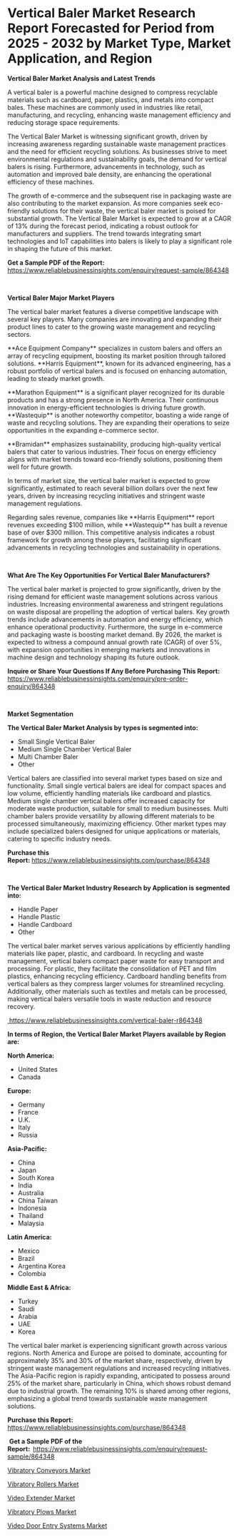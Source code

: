 <p><h1>Vertical Baler Market Research Report Forecasted for Period from 2025 -  2032 by Market Type, Market Application, and Region</h1></p><p><strong>Vertical Baler Market Analysis and Latest Trends</strong></p>
<p><p>A vertical baler is a powerful machine designed to compress recyclable materials such as cardboard, paper, plastics, and metals into compact bales. These machines are commonly used in industries like retail, manufacturing, and recycling, enhancing waste management efficiency and reducing storage space requirements.</p><p>The Vertical Baler Market is witnessing significant growth, driven by increasing awareness regarding sustainable waste management practices and the need for efficient recycling solutions. As businesses strive to meet environmental regulations and sustainability goals, the demand for vertical balers is rising. Furthermore, advancements in technology, such as automation and improved bale density, are enhancing the operational efficiency of these machines.</p><p>The growth of e-commerce and the subsequent rise in packaging waste are also contributing to the market expansion. As more companies seek eco-friendly solutions for their waste, the vertical baler market is poised for substantial growth. The Vertical Baler Market is expected to grow at a CAGR of 13% during the forecast period, indicating a robust outlook for manufacturers and suppliers. The trend towards integrating smart technologies and IoT capabilities into balers is likely to play a significant role in shaping the future of this market.</p></p>
<p><strong>Get a Sample PDF of the Report:&nbsp;</strong> <a href="https://www.reliablebusinessinsights.com/enquiry/request-sample/864348?utm_campaign=100&utm_medium=2&utm_source=Github&utm_content=ia&utm_term=20022025&utm_id=vertical-baler">https://www.reliablebusinessinsights.com/enquiry/request-sample/864348</a></p>
<p>&nbsp;</p>
<p><strong>Vertical Baler Major Market Players</strong></p>
<p><p>The vertical baler market features a diverse competitive landscape with several key players. Many companies are innovating and expanding their product lines to cater to the growing waste management and recycling sectors.</p><p>**Ace Equipment Company** specializes in custom balers and offers an array of recycling equipment, boosting its market position through tailored solutions. **Harris Equipment**, known for its advanced engineering, has a robust portfolio of vertical balers and is focused on enhancing automation, leading to steady market growth.</p><p>**Marathon Equipment** is a significant player recognized for its durable products and has a strong presence in North America. Their continuous innovation in energy-efficient technologies is driving future growth. **Wastequip** is another noteworthy competitor, boasting a wide range of waste and recycling solutions. They are expanding their operations to seize opportunities in the expanding e-commerce sector.</p><p>**Bramidan** emphasizes sustainability, producing high-quality vertical balers that cater to various industries. Their focus on energy efficiency aligns with market trends toward eco-friendly solutions, positioning them well for future growth.</p><p>In terms of market size, the vertical baler market is expected to grow significantly, estimated to reach several billion dollars over the next few years, driven by increasing recycling initiatives and stringent waste management regulations. </p><p>Regarding sales revenue, companies like **Harris Equipment** report revenues exceeding $100 million, while **Wastequip** has built a revenue base of over $300 million. This competitive analysis indicates a robust framework for growth among these players, facilitating significant advancements in recycling technologies and sustainability in operations.</p></p>
<p>&nbsp;</p>
<p><strong>What Are The Key Opportunities For Vertical Baler Manufacturers?</strong></p>
<p><p>The vertical baler market is projected to grow significantly, driven by the rising demand for efficient waste management solutions across various industries. Increasing environmental awareness and stringent regulations on waste disposal are propelling the adoption of vertical balers. Key growth trends include advancements in automation and energy efficiency, which enhance operational productivity. Furthermore, the surge in e-commerce and packaging waste is boosting market demand. By 2026, the market is expected to witness a compound annual growth rate (CAGR) of over 5%, with expansion opportunities in emerging markets and innovations in machine design and technology shaping its future outlook.</p></p>
<p><strong>Inquire or Share Your Questions If Any Before Purchasing This Report:</strong> <a href="https://www.reliablebusinessinsights.com/enquiry/pre-order-enquiry/864348?utm_campaign=100&utm_medium=2&utm_source=Github&utm_content=ia&utm_term=20022025&utm_id=vertical-baler">https://www.reliablebusinessinsights.com/enquiry/pre-order-enquiry/864348</a></p>
<p>&nbsp;</p>
<p><strong>Market Segmentation</strong></p>
<p><strong>The Vertical Baler Market Analysis by types is segmented into:</strong></p>
<p><ul><li>Small Single Vertical Baler</li><li>Medium Single Chamber Vertical Baler</li><li>Multi Chamber Baler</li><li>Other</li></ul></p>
<p><p>Vertical balers are classified into several market types based on size and functionality. Small single vertical balers are ideal for compact spaces and low volume, efficiently handling materials like cardboard and plastics. Medium single chamber vertical balers offer increased capacity for moderate waste production, suitable for small to medium businesses. Multi chamber balers provide versatility by allowing different materials to be processed simultaneously, maximizing efficiency. Other market types may include specialized balers designed for unique applications or materials, catering to specific industry needs.</p></p>
<p><strong>Purchase this Report:&nbsp;</strong><a href="https://www.reliablebusinessinsights.com/purchase/864348?utm_campaign=100&utm_medium=2&utm_source=Github&utm_content=ia&utm_term=20022025&utm_id=vertical-baler">https://www.reliablebusinessinsights.com/purchase/864348</a></p>
<p>&nbsp;</p>
<p><strong>The Vertical Baler Market Industry Research by Application is segmented into:</strong></p>
<p><ul><li>Handle Paper</li><li>Handle Plastic</li><li>Handle Cardboard</li><li>Other</li></ul></p>
<p><p>The vertical baler market serves various applications by efficiently handling materials like paper, plastic, and cardboard. In recycling and waste management, vertical balers compact paper waste for easy transport and processing. For plastic, they facilitate the consolidation of PET and film plastics, enhancing recycling efficiency. Cardboard handling benefits from vertical balers as they compress larger volumes for streamlined recycling. Additionally, other materials such as textiles and metals can be processed, making vertical balers versatile tools in waste reduction and resource recovery.</p></p>
<p><a href="https://www.reliablebusinessinsights.com/vertical-baler-r864348?utm_campaign=100&utm_medium=2&utm_source=Github&utm_content=ia&utm_term=20022025&utm_id=vertical-baler">&nbsp;https://www.reliablebusinessinsights.com/vertical-baler-r864348</a></p>
<p><strong>In terms of Region, the Vertical Baler Market Players available by Region are:</strong></p>
<p>
    <p> <strong> North America: </strong>
        <ul>
            <li>United States</li>
            <li>Canada</li>
        </ul>
        </p> 
    <p> <strong> Europe: </strong>
        <ul>
            <li>Germany</li>
            <li>France</li>
            <li>U.K.</li>
            <li>Italy</li>
            <li>Russia</li>
        </ul>
        </p> 
    <p> <strong> Asia-Pacific: </strong>
        <ul>
            <li>China</li>
            <li>Japan</li>
            <li>South Korea</li>
            <li>India</li>
            <li>Australia</li>
            <li>China Taiwan</li>
            <li>Indonesia</li>
            <li>Thailand</li>
            <li>Malaysia</li>
        </ul>
        </p> 
    <p> <strong> Latin America: </strong>
        <ul>
            <li>Mexico</li>
            <li>Brazil</li>
            <li>Argentina Korea</li>
            <li>Colombia</li>
        </ul>
        </p> 
    <p> <strong> Middle East & Africa: </strong>
        <ul>
            <li>Turkey</li>
            <li>Saudi</li>
            <li>Arabia</li>
            <li>UAE</li>
            <li>Korea</li>
        </ul>
    </p>
    </p>
<p><p>The vertical baler market is experiencing significant growth across various regions. North America and Europe are poised to dominate, accounting for approximately 35% and 30% of the market share, respectively, driven by stringent waste management regulations and increased recycling initiatives. The Asia-Pacific region is rapidly expanding, anticipated to possess around 25% of the market share, particularly in China, which shows robust demand due to industrial growth. The remaining 10% is shared among other regions, emphasizing a global trend towards sustainable waste management solutions.</p></p>
<p><strong>Purchase this Report: </strong><a href="https://www.reliablebusinessinsights.com/purchase/864348?utm_campaign=100&utm_medium=2&utm_source=Github&utm_content=ia&utm_term=20022025&utm_id=vertical-baler">https://www.reliablebusinessinsights.com/purchase/864348</a></p>
<p>&nbsp;<strong>Get a Sample PDF of the Report:&nbsp;&nbsp;</strong><a href="https://www.reliablebusinessinsights.com/enquiry/request-sample/864348?utm_campaign=100&utm_medium=2&utm_source=Github&utm_content=ia&utm_term=20022025&utm_id=vertical-baler">https://www.reliablebusinessinsights.com/enquiry/request-sample/864348</a></p>
<p><strong></strong></p>
<p><p><a href="https://github.com/shafriusizi/Market-Research-Report-List-1/blob/main/vibratory-conveyors-market.md?utm_campaign=100&utm_medium=2&utm_source=Github&utm_content=ia&utm_term=20022025&utm_id=vertical-baler">Vibratory Conveyors Market</a></p><p><a href="https://github.com/stickkinkel/Market-Research-Report-List-1/blob/main/vibratory-rollers-market.md?utm_campaign=100&utm_medium=2&utm_source=Github&utm_content=ia&utm_term=20022025&utm_id=vertical-baler">Vibratory Rollers Market</a></p><p><a href="https://github.com/kaloyhboosh/Market-Research-Report-List-1/blob/main/video-extender-market.md?utm_campaign=100&utm_medium=2&utm_source=Github&utm_content=ia&utm_term=20022025&utm_id=vertical-baler">Video Extender Market</a></p><p><a href="https://github.com/mqhayigurbaj/Market-Research-Report-List-1/blob/main/vibratory-plows-market.md?utm_campaign=100&utm_medium=2&utm_source=Github&utm_content=ia&utm_term=20022025&utm_id=vertical-baler">Vibratory Plows Market</a></p><p><a href="https://github.com/lefiobakali/Market-Research-Report-List-1/blob/main/video-door-entry-systems-market.md?utm_campaign=100&utm_medium=2&utm_source=Github&utm_content=ia&utm_term=20022025&utm_id=vertical-baler">Video Door Entry Systems Market</a></p></p>